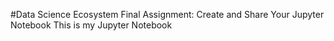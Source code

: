 #Data Science Ecosystem
Final Assignment: Create and Share Your Jupyter Notebook
This is my Jupyter Notebook
